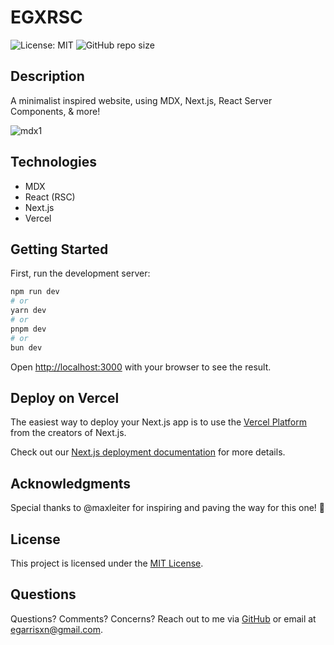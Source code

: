 # EGXRSC

![License: MIT](https://img.shields.io/badge/License-MIT-yellow.svg) ![GitHub repo size](https://img.shields.io/github/repo-size/egarrisxn/egxrsc)

## Description

A minimalist inspired website, using MDX, Next.js, React Server Components, & more!

![mdx1](https://github.com/egarrisxn/mdxrsc-showcase/assets/126130230/283a2ceb-d4ea-432d-8605-725c993898ef)

## Technologies

- MDX
- React (RSC)
- Next.js
- Vercel

## Getting Started

First, run the development server:

```bash
npm run dev
# or
yarn dev
# or
pnpm dev
# or
bun dev
```

Open [http://localhost:3000](http://localhost:3000) with your browser to see the result.

## Deploy on Vercel

The easiest way to deploy your Next.js app is to use the [Vercel Platform](https://vercel.com/new?utm_medium=default-template&filter=next.js&utm_source=create-next-app&utm_campaign=create-next-app-readme) from the creators of Next.js.

Check out our [Next.js deployment documentation](https://nextjs.org/docs/deployment) for more details.

## Acknowledgments

Special thanks to @maxleiter for inspiring and paving the way for this one! 🙌

## License

This project is licensed under the [MIT License](LICENSE).

## Questions

Questions? Comments? Concerns? Reach out to me via [GitHub](https://github.com/egarrisxn) or email at egarrisxn@gmail.com.
